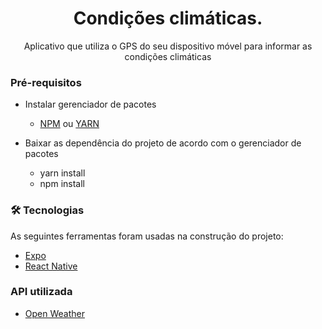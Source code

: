 <h1 align="center"> Condições climáticas.</h1>

<p align="center">Aplicativo que utiliza o GPS do seu dispositivo móvel para informar as condições climáticas</p>

### Pré-requisitos

- Instalar gerenciador de pacotes
  - [NPM](https://www.npmjs.com/get-npm) ou [YARN](https://classic.yarnpkg.com/pt-BR/docs/install/#windows-stable)

- Baixar as dependência do projeto de acordo com o gerenciador de pacotes
  - yarn install
  - npm install

### 🛠 Tecnologias

As seguintes ferramentas foram usadas na construção do projeto:

- [Expo](https://expo.io/)
- [React Native](https://reactnative.dev/)

### API utilizada

  - [Open Weather](https://openweathermap.org/current)






